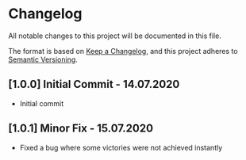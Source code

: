 # Changelog
All notable changes to this project will be documented in this file.

The format is based on [Keep a Changelog](https://keepachangelog.com/en/1.0.0/),
and this project adheres to [Semantic Versioning](https://semver.org/spec/v2.0.0.html).

## [1.0.0] Initial Commit - 14.07.2020

- Initial commit

## [1.0.1] Minor Fix - 15.07.2020

- Fixed a bug where some victories were not achieved instantly
